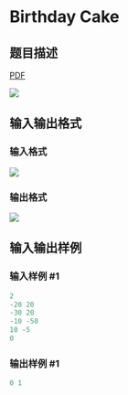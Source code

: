 # Birthday Cake

## 题目描述

[problemUrl]: https://uva.onlinejudge.org/index.php?option=com_onlinejudge&Itemid=8&category=13&page=show_problem&problem=1108

[PDF](https://uva.onlinejudge.org/external/101/p10167.pdf)

![](https://cdn.luogu.com.cn/upload/vjudge_pic/UVA10167/9215e5454de61c1b867c69654349d7cfeac1e582.png)

## 输入输出格式

### 输入格式

![](https://cdn.luogu.com.cn/upload/vjudge_pic/UVA10167/07a69d2c5f405de47207508b3d53d810d755070a.png)

### 输出格式

![](https://cdn.luogu.com.cn/upload/vjudge_pic/UVA10167/4c111ab7d9d040e014d21280949e39eb56c60e54.png)

## 输入输出样例

### 输入样例 #1

```cpp
2
-20 20
-30 20
-10 -50
10 -5
0
```


### 输出样例 #1

```cpp
0 1
```


